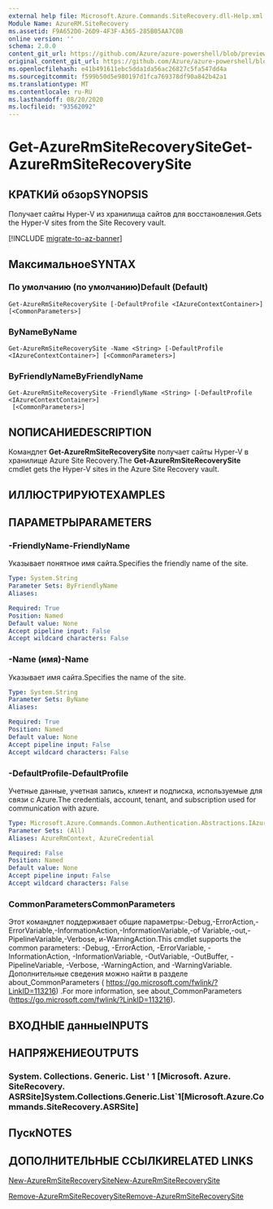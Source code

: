 ```yaml
---
external help file: Microsoft.Azure.Commands.SiteRecovery.dll-Help.xml
Module Name: AzureRM.SiteRecovery
ms.assetid: F9A652D0-26D9-4F3F-A365-285B05AA7C0B
online version: ''
schema: 2.0.0
content_git_url: https://github.com/Azure/azure-powershell/blob/preview/src/ResourceManager/SiteRecovery/Commands.SiteRecovery/help/Get-AzureRmSiteRecoverySite.md
original_content_git_url: https://github.com/Azure/azure-powershell/blob/preview/src/ResourceManager/SiteRecovery/Commands.SiteRecovery/help/Get-AzureRmSiteRecoverySite.md
ms.openlocfilehash: e41b491611ebc5dda1da56ac26827c5fa547dd4a
ms.sourcegitcommit: f599b50d5e980197d1fca769378df90a842b42a1
ms.translationtype: MT
ms.contentlocale: ru-RU
ms.lasthandoff: 08/20/2020
ms.locfileid: "93562092"
---
```

# <span data-ttu-id="0d24a-101">Get-AzureRmSiteRecoverySite</span><span class="sxs-lookup"><span data-stu-id="0d24a-101">Get-AzureRmSiteRecoverySite</span></span>

## <span data-ttu-id="0d24a-102">КРАТКИй обзор</span><span class="sxs-lookup"><span data-stu-id="0d24a-102">SYNOPSIS</span></span>
<span data-ttu-id="0d24a-103">Получает сайты Hyper-V из хранилища сайтов для восстановления.</span><span class="sxs-lookup"><span data-stu-id="0d24a-103">Gets the Hyper-V sites from the Site Recovery vault.</span></span>

[!INCLUDE [migrate-to-az-banner](../../includes/migrate-to-az-banner.md)]

## <span data-ttu-id="0d24a-104">Максимальное</span><span class="sxs-lookup"><span data-stu-id="0d24a-104">SYNTAX</span></span>

### <span data-ttu-id="0d24a-105">По умолчанию (по умолчанию)</span><span class="sxs-lookup"><span data-stu-id="0d24a-105">Default (Default)</span></span>
```
Get-AzureRmSiteRecoverySite [-DefaultProfile <IAzureContextContainer>] [<CommonParameters>]
```

### <span data-ttu-id="0d24a-106">ByName</span><span class="sxs-lookup"><span data-stu-id="0d24a-106">ByName</span></span>
```
Get-AzureRmSiteRecoverySite -Name <String> [-DefaultProfile <IAzureContextContainer>] [<CommonParameters>]
```

### <span data-ttu-id="0d24a-107">ByFriendlyName</span><span class="sxs-lookup"><span data-stu-id="0d24a-107">ByFriendlyName</span></span>
```
Get-AzureRmSiteRecoverySite -FriendlyName <String> [-DefaultProfile <IAzureContextContainer>]
 [<CommonParameters>]
```

## <span data-ttu-id="0d24a-108">NОПИСАНИЕ</span><span class="sxs-lookup"><span data-stu-id="0d24a-108">DESCRIPTION</span></span>
<span data-ttu-id="0d24a-109">Командлет **Get-AzureRmSiteRecoverySite** получает сайты Hyper-V в хранилище Azure Site Recovery.</span><span class="sxs-lookup"><span data-stu-id="0d24a-109">The **Get-AzureRmSiteRecoverySite** cmdlet gets the Hyper-V sites in the Azure Site Recovery vault.</span></span>

## <span data-ttu-id="0d24a-110">ИЛЛЮСТРИРУЮТ</span><span class="sxs-lookup"><span data-stu-id="0d24a-110">EXAMPLES</span></span>

## <span data-ttu-id="0d24a-111">ПАРАМЕТРЫ</span><span class="sxs-lookup"><span data-stu-id="0d24a-111">PARAMETERS</span></span>

### <span data-ttu-id="0d24a-112">-FriendlyName</span><span class="sxs-lookup"><span data-stu-id="0d24a-112">-FriendlyName</span></span>
<span data-ttu-id="0d24a-113">Указывает понятное имя сайта.</span><span class="sxs-lookup"><span data-stu-id="0d24a-113">Specifies the friendly name of the site.</span></span>

```yaml
Type: System.String
Parameter Sets: ByFriendlyName
Aliases: 

Required: True
Position: Named
Default value: None
Accept pipeline input: False
Accept wildcard characters: False
```

### <span data-ttu-id="0d24a-114">-Name (имя)</span><span class="sxs-lookup"><span data-stu-id="0d24a-114">-Name</span></span>
<span data-ttu-id="0d24a-115">Указывает имя сайта.</span><span class="sxs-lookup"><span data-stu-id="0d24a-115">Specifies the name of the site.</span></span>

```yaml
Type: System.String
Parameter Sets: ByName
Aliases: 

Required: True
Position: Named
Default value: None
Accept pipeline input: False
Accept wildcard characters: False
```

### <span data-ttu-id="0d24a-116">-DefaultProfile</span><span class="sxs-lookup"><span data-stu-id="0d24a-116">-DefaultProfile</span></span>
<span data-ttu-id="0d24a-117">Учетные данные, учетная запись, клиент и подписка, используемые для связи с Azure.</span><span class="sxs-lookup"><span data-stu-id="0d24a-117">The credentials, account, tenant, and subscription used for communication with azure.</span></span>

```yaml
Type: Microsoft.Azure.Commands.Common.Authentication.Abstractions.IAzureContextContainer
Parameter Sets: (All)
Aliases: AzureRmContext, AzureCredential

Required: False
Position: Named
Default value: None
Accept pipeline input: False
Accept wildcard characters: False
```

### <span data-ttu-id="0d24a-118">CommonParameters</span><span class="sxs-lookup"><span data-stu-id="0d24a-118">CommonParameters</span></span>
<span data-ttu-id="0d24a-119">Этот командлет поддерживает общие параметры:-Debug,-ErrorAction,-ErrorVariable,-InformationAction,-InformationVariable,-of Variable,-out,-PipelineVariable,-Verbose, и-WarningAction.</span><span class="sxs-lookup"><span data-stu-id="0d24a-119">This cmdlet supports the common parameters: -Debug, -ErrorAction, -ErrorVariable, -InformationAction, -InformationVariable, -OutVariable, -OutBuffer, -PipelineVariable, -Verbose, -WarningAction, and -WarningVariable.</span></span> <span data-ttu-id="0d24a-120">Дополнительные сведения можно найти в разделе about_CommonParameters ( https://go.microsoft.com/fwlink/?LinkID=113216) .</span><span class="sxs-lookup"><span data-stu-id="0d24a-120">For more information, see about_CommonParameters (https://go.microsoft.com/fwlink/?LinkID=113216).</span></span>

## <span data-ttu-id="0d24a-121">ВХОДНЫЕ данные</span><span class="sxs-lookup"><span data-stu-id="0d24a-121">INPUTS</span></span>

## <span data-ttu-id="0d24a-122">НАПРЯЖЕНИЕ</span><span class="sxs-lookup"><span data-stu-id="0d24a-122">OUTPUTS</span></span>

### <span data-ttu-id="0d24a-123">System. Collections. Generic. List ' 1 [Microsoft. Azure. SiteRecovery. ASRSite]</span><span class="sxs-lookup"><span data-stu-id="0d24a-123">System.Collections.Generic.List\`1[Microsoft.Azure.Commands.SiteRecovery.ASRSite]</span></span>

## <span data-ttu-id="0d24a-124">Пуск</span><span class="sxs-lookup"><span data-stu-id="0d24a-124">NOTES</span></span>

## <span data-ttu-id="0d24a-125">ДОПОЛНИТЕЛЬНЫЕ ССЫЛКИ</span><span class="sxs-lookup"><span data-stu-id="0d24a-125">RELATED LINKS</span></span>

[<span data-ttu-id="0d24a-126">New-AzureRmSiteRecoverySite</span><span class="sxs-lookup"><span data-stu-id="0d24a-126">New-AzureRmSiteRecoverySite</span></span>](./New-AzureRmSiteRecoverySite.md)

[<span data-ttu-id="0d24a-127">Remove-AzureRmSiteRecoverySite</span><span class="sxs-lookup"><span data-stu-id="0d24a-127">Remove-AzureRmSiteRecoverySite</span></span>](./Remove-AzureRmSiteRecoverySite.md)
